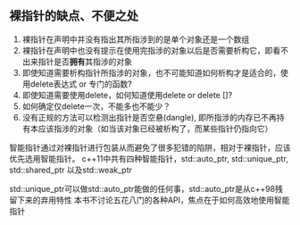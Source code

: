## 裸指针的缺点、不便之处

1. 裸指针在声明中并没有指出其所指涉到的是单个对象还是一个数组
2. 裸指针在声明中也没有提示在使用完指涉的对象以后是否需要析构它，即看不出来指针是否**拥有**其指涉的对象
3. 即使知道需要析构指针所指涉的对象，也不可能知道如何析构才是适合的，使用delete表达式 or 专门的函数?
4. 即使知道需要使用delete，如何知道使用delete or delete []?
5. 如何确定仅delete一次，不能多也不能少？
6. 没有正规的方法可以检测出指针是否空悬(dangle), 即所指涉的内存已不再持有本应该指涉的对象（如当该对象已经被析构了，而某些指针仍指向它）

智能指针通过对裸指针进行包装从而避免了很多犯错的陷阱，相对于裸指针，应该优先选用智能指针。
c++11中共有四种智能指针，std::auto_ptr, std::unique_ptr, std::shared_ptr 以及std::weak_ptr

std::unique_ptr可以做std::auto_ptr能做的任何事，std::auto_ptr是从c++98残留下来的弃用特性
本书不讨论五花八门的各种API，焦点在于如何高效地使用智能指针
